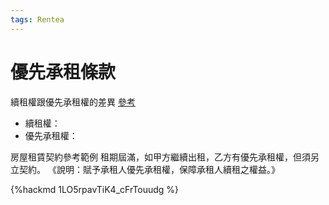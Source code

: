 ```yaml
---
tags: Rentea
---
```

# 優先承租條款

續租權跟優先承租權的差異 [參考](https://cpyrlee.pixnet.net/blog/post/394933613)
- 續租權：
- 優先承租權：

房屋租賃契約參考範例
租期屆滿，如甲方繼續出租，乙方有優先承租權，但須另立契約。
《說明：賦予承租人優先承租權，保障承租人續租之權益。》

> 
{%hackmd 1LO5rpavTiK4_cFrTouudg %}